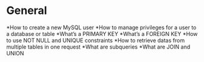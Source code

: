 # General
*How to create a new MySQL user
*How to manage privileges for a user to a database or table
*What’s a PRIMARY KEY
*What’s a FOREIGN KEY
*How to use NOT NULL and UNIQUE constraints
*How to retrieve datas from multiple tables in one request
*What are subqueries
*What are JOIN and UNION

